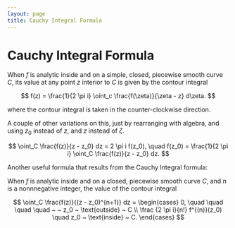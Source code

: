 ```yaml
---
layout: page
title: Cauchy Integral Formula
---
```

# Cauchy Integral Formula

When $f$ is analytic inside and on a simple, closed, piecewise smooth curve $C$, its value at any point $z$ interior to $C$ is given by the contour integral

$$ f(z) = \frac{1}{2 \pi i} \oint_c \frac{f(\zeta)}{\zeta - z} d\zeta. $$

where the contour integral is taken in the counter-clockwise direction.

A couple of other variations on this, just by rearranging with algebra, and using $z_0$ instead of $z$, and $z$ instead of $\zeta$.


$$ \oint_C \frac{f(z)}{z - z_0} dz = 2 \pi i f(z_0), \quad f(z_0) = \frac{1}{2 \pi i} \oint_C \frac{f(z)}{z - z_0} dz. $$

Another useful formula that results from the Cauchy Integral formula:

When $f$ is analytic inside and on a closed, piecewise smooth curve $C$, and $n$ is a nonnnegative integer, the value of the contour integral

$$ \oint_C \frac{f(z)}{(z - z_0)^{n+1}} dz = \begin{cases} 0, \quad \quad \quad \quad ~ ~  z_0 ~ \text{outside} ~ C \\ \frac {2 \pi i}{n!} f^{(n)}(z_0) \quad z_0 ~ \text{inside} ~ C. \end{cases} $$ 
